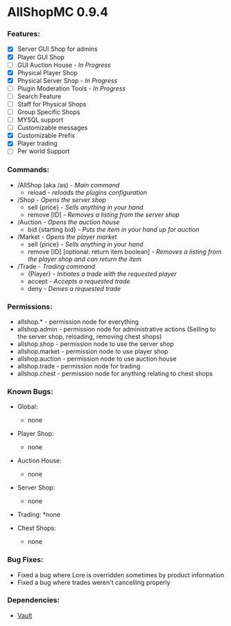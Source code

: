 # AllShopMC 0.9.4

### Features:
- [x] Server GUI Shop for admins
- [x] Player GUI Shop
- [ ] GUI Auction House - *In Progress*
- [x] Physical Player Shop
- [x] Physical Server Shop - *In Progress*
- [ ] Plugin Moderation Tools - *In Progress*
- [ ] Search Feature
- [ ] Staff for Physical Shops
- [ ] Group Specific Shops
- [ ] MYSQL support
- [ ] Customizable messages
- [x] Customizable Prefix
- [x] Player trading
- [ ] Per world Support

### Commands:
* /AllShop (aka /as) - *Main command*
  * reload - *reloads the plugins configuration*
* /Shop - *Opens the server shop*
  * sell {price} - *Sells anything in your hand*
  * remove [ID] - *Removes a listing from the server shop*
* /Auction - *Opens the auction house*
  * bid {starting bid} - *Puts the item in your hand up for auction*
* /Market - *Opens the player market*
  * sell {price} - *Sells anything in your hand*
  * remove [ID] [optional: return item boolean] - *Removes a listing from the player shop and can return the item*
* /Trade - *Trading command*
  * {Player} - *Initiates a trade with the requested player*
  * accept - *Accepts a requested trade*
  * deny - *Denies a requested trade*
  
### Permissions:
* allshop.* - permission node for everything
* allshop.admin - permission node for administrative actions (Selling to the server shop, reloading, removing chest shops)
* allshop.shop - permission node to use the server shop
* allshop.market - permission node to use player shop
* allshop.auction - permission node to use auction house
* allshop.trade - permission node for trading
* allshop.chest - permission node for anything relating to chest shops

### Known Bugs:

* Global:
  * none
  
* Player Shop:
  * none
  
* Auction House:
  * none
  
* Server Shop:
  * none
  
* Trading:
  *none
  
* Chest Shops:
  * none
  
### Bug Fixes:
  * Fixed a bug where Lore is overridden sometimes by product information
  * Fixed a bug where trades weren't cancelling properly
  
### Dependencies:
* [Vault](https://www.spigotmc.org/resources/vault.34315/)
